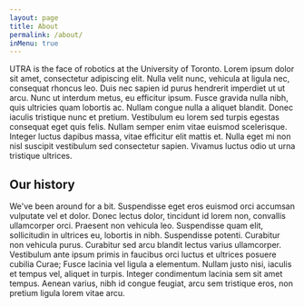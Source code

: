```yaml
---
layout: page
title: About
permalink: /about/
inMenu: true
---
```


UTRA is the face of robotics at the University of Toronto. Lorem ipsum dolor sit amet, consectetur adipiscing elit. Nulla velit nunc, vehicula at ligula nec, consequat rhoncus leo. Duis nec sapien id purus hendrerit imperdiet ut ut arcu. Nunc ut interdum metus, eu efficitur ipsum. Fusce gravida nulla nibh, quis ultricies quam lobortis ac.
Nullam congue nulla a aliquet blandit. Donec iaculis tristique nunc et pretium. Vestibulum eu lorem sed turpis egestas consequat eget quis felis. Nullam semper enim vitae euismod scelerisque. Integer luctus dapibus massa, vitae efficitur elit mattis et. Nulla eget mi non nisl suscipit vestibulum sed consectetur sapien. Vivamus luctus odio ut urna tristique ultrices.

## Our history
We've been around for a bit. Suspendisse eget eros euismod orci accumsan vulputate vel et dolor. Donec lectus dolor, tincidunt id lorem non, convallis ullamcorper orci. Praesent non vehicula leo. Suspendisse quam elit, sollicitudin in ultrices eu, lobortis in nibh. Suspendisse potenti. Curabitur non vehicula purus.
Curabitur sed arcu blandit lectus varius ullamcorper. Vestibulum ante ipsum primis in faucibus orci luctus et ultrices posuere cubilia Curae; Fusce lacinia vel ligula a elementum. Nullam justo nisi, iaculis et tempus vel, aliquet in turpis. Integer condimentum lacinia sem sit amet tempus. Aenean varius, nibh id congue feugiat, arcu sem tristique eros, non pretium ligula lorem vitae arcu.
